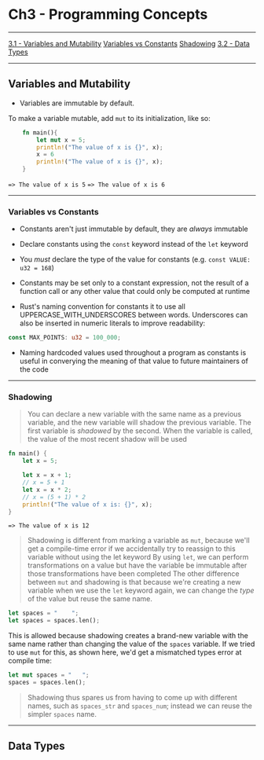 # Ch3 - Programming Concepts

---

[3.1 - Variables and Mutability](#variables-and-mutability)
    [Variables vs Constants](#variables-vs-constants)
    [Shadowing](#shadowing)
[3.2 - Data Types](#data-types)

---

## Variables and Mutability

- Variables are immutable by default.

To make a variable mutable, add `mut` to its initialization, like so:

```rust
    fn main(){
        let mut x = 5;
        println!("The value of x is {}", x);
        x = 6
        println!("The value of x is {}", x);
    }
```

`=> The value of x is 5`
`=> The value of x is 6`

---

### Variables vs Constants

- Constants aren't just immutable by default, they are _always_ immutable

- Declare constants using the `const` keyword instead of the `let` keyword

- You _must_ declare the type of the value for constants (e.g. `const VALUE: u32 = 168`)

- Constants may be set only to a constant expression, not the result of a function call or any other value that could only be computed at runtime

- Rust's naming convention for constants it to use all UPPERCASE_WITH_UNDERSCORES between words. Underscores can also be inserted in numeric literals to improve readability:

```rust
const MAX_POINTS: u32 = 100_000;
```

- Naming hardcoded values used throughout a program as constants is useful in converying the meaning of that value to future maintainers of the code

---

### Shadowing

> You can declare a new variable with the same name as a previous variable, and the new variable will shadow the previous variable. The first variable is _shadowed_ by the second. When the variable is called, the value of the most recent shadow will be used


```rust
fn main() {
    let x = 5;

    let x = x + 1;
    // x = 5 + 1
    let x = x * 2;
    // x = (5 + 1) * 2
    println!("The value of x is: {}", x);
}
```

`=> The value of x is 12`

> Shadowing is different from marking a variable as `mut`, because we'll get a compile-time error if we accidentally try to reassign to this variable without using the let keyword
> By using `let`, we can perform transformations on a value but have the variable be immutable after those transformations have been completed
> The other difference between `mut` and shadowing is that because we're creating a new variable when we use the `let` keyword again, we can change the _type_ of the value but reuse the same name.

```rust
let spaces = "    ";
let spaces = spaces.len();
```

This is allowed because shadowing creates a brand-new variable with the same name rather than changing the value of the `spaces` variable. If we tried to use `mut` for this, as shown here, we'd get a mismatched types error at compile time:

```rust
let mut spaces = "   ";
spaces = spaces.len();
```

> Shadowing thus spares us from having to come up with different names, such as `spaces_str` and `spaces_num`; instead we can reuse the simpler `spaces` name.

---

## Data Types
